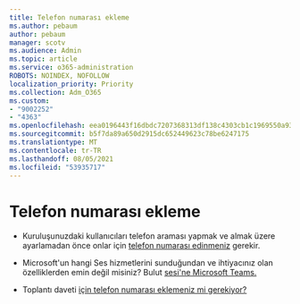 ```yaml
---
title: Telefon numarası ekleme
ms.author: pebaum
author: pebaum
manager: scotv
ms.audience: Admin
ms.topic: article
ms.service: o365-administration
ROBOTS: NOINDEX, NOFOLLOW
localization_priority: Priority
ms.collection: Adm_O365
ms.custom:
- "9002252"
- "4363"
ms.openlocfilehash: eea0196443f16dbdc7207368313df138c4303cb1c1969550a9302a35cc6ed2df
ms.sourcegitcommit: b5f7da89a650d2915dc652449623c78be6247175
ms.translationtype: MT
ms.contentlocale: tr-TR
ms.lasthandoff: 08/05/2021
ms.locfileid: "53935717"
---
```

# <a name="add-phone-number"></a>Telefon numarası ekleme

- Kuruluşunuzdaki kullanıcıları telefon araması yapmak ve almak üzere ayarlamadan önce onlar için [telefon numarası edinmeniz](https://docs.microsoft.com/MicrosoftTeams/manage-phone-numbers-for-your-organization/) gerekir.

- Microsoft'un hangi Ses hizmetlerini sunduğundan ve ihtiyacınız olan özelliklerden emin değil misiniz? Bulut [sesi'ne Microsoft Teams.](https://docs.microsoft.com/MicrosoftTeams/cloud-voice-landing-page)

- Toplantı daveti [için telefon numarası eklemeniz mi gerekiyor?](https://docs.microsoft.com/MicrosoftTeams/set-the-phone-numbers-included-on-invites-in-teams)
